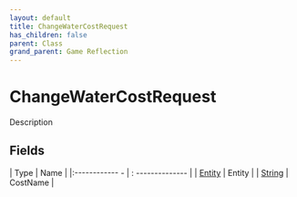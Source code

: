 ```yaml
---
layout: default
title: ChangeWaterCostRequest
has_children: false
parent: Class
grand_parent: Game Reflection
---
```

# ChangeWaterCostRequest
Description 

## Fields
| Type | Name |
|:------------ - | : -------------- |
| [Entity](game-reflection/classes/entity.md) | Entity |
| [String](game-reflection/components/string.md) | CostName |
